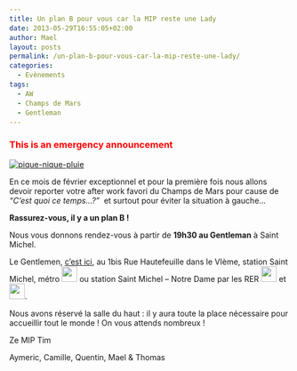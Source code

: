 ```yaml
---
title: Un plan B pour vous car la MIP reste une Lady
date: 2013-05-29T16:55:05+02:00
author: Mael
layout: posts
permalink: /un-plan-b-pour-vous-car-la-mip-reste-une-lady/
categories:
  - Evènements
tags:
  - AW
  - Champs de Mars
  - Gentleman
---
```

### <span style="color: #ff0000;"><strong>This is an emergency announcement</strong></span>

<p dir="ltr">
  <a href="/assets/uploads/2013/05/pique-nique-pluie.jpg"><img class="alignleft size-thumbnail wp-image-1796" alt="pique-nique-pluie" src="/assets/uploads/2013/05/pique-nique-pluie-150x150.jpg" width="150" height="150" srcset="/assets/uploads/2013/05/pique-nique-pluie-150x150.jpg 150w, /assets/uploads/2013/05/pique-nique-pluie-100x100.jpg 100w" sizes="(max-width: 150px) 100vw, 150px" /></a>
</p>

<p dir="ltr">
  En ce mois de février exceptionnel et pour la première fois nous allons devoir reporter votre after work favori du Champs de Mars pour cause de <em>“C’est quoi ce temps&#8230;?”  </em>et surtout pour éviter la situation à gauche&#8230;
</p>

<p dir="ltr">
  <strong>Rassurez-vous, il y a un plan B !</strong>
</p>

<p dir="ltr">
  Nous vous donnons rendez-vous à partir de <strong>19h30 au Gentleman</strong> à Saint Michel.
</p>

<p dir="ltr">
  Le Gentlemen, <a href="https://maps.google.fr/maps?q=bar+gentleman+paris&hl=fr&ie=UTF8&sll=46.75984,1.738281&sspn=10.583306,25.861816&hq=bar+gentleman&hnear=Paris,+%C3%8Ele-de-France&t=m&z=16">c&#8217;est ici</a>, au 1bis Rue Hautefeuille dans le VIème, station Saint Michel, métro <img alt="" src="https://lh3.googleusercontent.com/nDQobUKN2Yz8kLfVZHtwUTzhzcBAspcx_7gMywrlU4AOEYWXc71O-kJ6PkIBCGVuI8NdTIliKikzJ0dDp6TvWGqTgTcMxSX_a1qG4SI82iosBsCOY3dSVWusGA" width="28px;" height="28px;" /> ou station Saint Michel &#8211; Notre Dame par les RER <img alt="" src="https://lh6.googleusercontent.com/TdrJqRfiQJwquRFgkyEuzIkCO-B-lvcBdQdS_X6gnNdzXhexrJEJAp8y329ZSKHPn6urGXhKh8RjJuAnHenrxaHkRcz9aEcayv9KR8rIBYNwaznvLaACc6oPhA" width="28px;" height="28px;" /> et <img alt="" src="https://lh5.googleusercontent.com/iISJn79-HL3_YENwac5SyvOkgMAkZ9IpYAtGsYVNhpkuMAUPpSM5EV24pSP4ClWhj9ldxwntdohFsye4rkR34JRihnR9kv1RTwgCTc48PT7-aDG5goQ6i3nSVA" width="28px;" height="28px;" />.
</p>

<p dir="ltr">
  Nous avons réservé la salle du haut : il y aura toute la place nécessaire pour accueillir tout le monde ! On vous attends nombreux !
</p>

<div>
  <p>
    Ze MIP Tim
  </p>
  
  <p>
    Aymeric, Camille, Quentin, Mael & Thomas
  </p>
</div>
